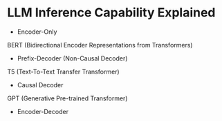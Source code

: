 # LLM Inference Capability Explained

* Encoder-Only

BERT (Bidirectional Encoder Representations from Transformers)

* Prefix-Decoder (Non-Causal Decoder)

T5 (Text-To-Text Transfer Transformer)

* Causal Decoder

GPT (Generative Pre-trained Transformer)

* Encoder-Decoder
